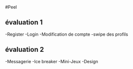 #Peel

## évaluation 1

-Register
-Login
-Modification de compte
-swipe des profils

## évaluation 2

-Messagerie 
-Ice breaker
-Mini-Jeux
-Design


